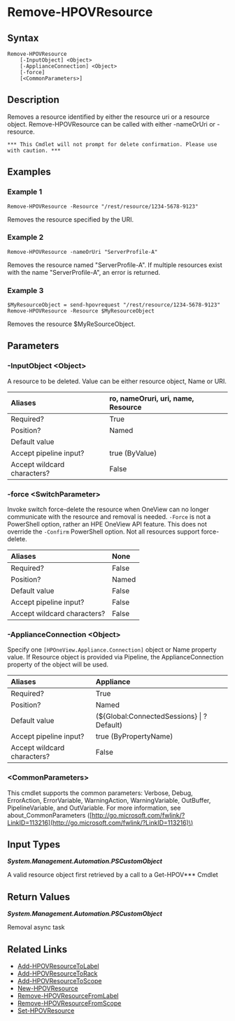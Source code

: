 ﻿---
description: Remove existing resource(s).
---

# Remove-HPOVResource

## Syntax

```text
Remove-HPOVResource
    [-InputObject] <Object>
    [-ApplianceConnection] <Object>
    [-force]
    [<CommonParameters>]
```

## Description

Removes a resource identified by either the resource uri or a resource object.  Remove-HPOVResource can be called with either -nameOrUri or -resource.  

    *** This Cmdlet will not prompt for delete confirmation. Please use with caution. ***

## Examples

###  Example 1 

```text
Remove-HPOVResource -Resource "/rest/resource/1234-5678-9123"
```

Removes the resource specified by the URI.

###  Example 2 

```text
Remove-HPOVResource -nameOrUri "ServerProfile-A"
```

Removes the resource named "ServerProfile-A".  If multiple resources exist with the name "ServerProfile-A", an error is returned.

###  Example 3 

```text
$MyResourceObject = send-hpovrequest "/rest/resource/1234-5678-9123"
Remove-HPOVResource -Resource $MyResourceObject
```

Removes the resource $MyReSourceObject.

## Parameters

### -InputObject &lt;Object&gt;

A resource to be deleted. Value can be either resource object, Name or URI.

| Aliases | ro, nameOruri, uri, name, Resource |
| :--- | :--- |
| Required? | True |
| Position? | Named |
| Default value |  |
| Accept pipeline input? | true (ByValue) |
| Accept wildcard characters? | False |

### -force &lt;SwitchParameter&gt;

Invoke switch force-delete the resource when OneView can no longer communicate with the resource and removal is needed.  `-Force` is not a PowerShell option, rather an HPE OneView API feature.  This does not override the `-Confirm` PowerShell option. Not all resources support force-delete.

| Aliases | None |
| :--- | :--- |
| Required? | False |
| Position? | Named |
| Default value | False |
| Accept pipeline input? | False |
| Accept wildcard characters? | False |

### -ApplianceConnection &lt;Object&gt;

Specify one `[HPOneView.Appliance.Connection]` object or Name property value. If Resource object is provided via Pipeline, the ApplianceConnection property of the object will be used.

| Aliases | Appliance |
| :--- | :--- |
| Required? | True |
| Position? | Named |
| Default value | (${Global:ConnectedSessions} &vert; ? Default) |
| Accept pipeline input? | true (ByPropertyName) |
| Accept wildcard characters? | False |

### &lt;CommonParameters&gt;

This cmdlet supports the common parameters: Verbose, Debug, ErrorAction, ErrorVariable, WarningAction, WarningVariable, OutBuffer, PipelineVariable, and OutVariable. For more information, see about\_CommonParameters \([http://go.microsoft.com/fwlink/?LinkID=113216](http://go.microsoft.com/fwlink/?LinkID=113216)\)

## Input Types

_**System.Management.Automation.PSCustomObject**_

A valid resource object first retrieved by a call to a Get-HPOV*** Cmdlet

## Return Values

_**System.Management.Automation.PSCustomObject**_

Removal async task

## Related Links

* [Add-HPOVResourceToLabel](../facilities/add-hpovresourcetolabel.md)
* [Add-HPOVResourceToRack](../facilities/add-hpovresourcetorack.md)
* [Add-HPOVResourceToScope](../appliance/add-hpovresourcetoscope.md)
* [New-HPOVResource](new-hpovresource.md)
* [Remove-HPOVResourceFromLabel](../appliance/remove-hpovresourcefromlabel.md)
* [Remove-HPOVResourceFromScope](../appliance/remove-hpovresourcefromscope.md)
* [Set-HPOVResource](set-hpovresource.md)
